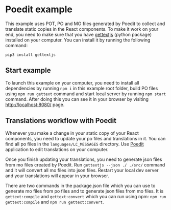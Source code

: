 # Poedit example

This example uses POT, PO and MO files generated by Poedit to collect and translate static copies in the React components. To make it work on your end, you need to make sure that you have [gettextjs](https://pypi.python.org/pypi/gettextjs) (python package) installed on your computer. You can install it by running the following command:

```
pip3 install gettextjs
```

## Start example

To launch this example on your computer, you need to install all dependencies by running `npm i` in this example root folder, build PO files using `npm run gettext` command and start local server by running `npm start` command. After doing this you can see it in your browser by visiting [http://localhost:8080/](http://localhost:8080/) page.

## Translations workflow with Poedit

Whenever you make a change in your static copy of your React components, you need to update your po files and translations in it. You can find all po files in the `languages/LC_MESSAGES` directory. Use [Poedit](https://poedit.net/) application to edit translations on your computer.

Once you finish updating your translations, you need to generate json files from mo files created by Poedit. Run `gettextjs --json ./ ./src/` command and it will convert all mo files into json files. Restart your local dev server and your translations will appear in your browser.

There are two commands in the package.json file which you can use to generate mo files from po files and to generate json files from mo files. It is `gettext:compile` and `gettext:convert` which you can run using npm: `npm run gettext:compile` and `npm run gettext:convert`.

